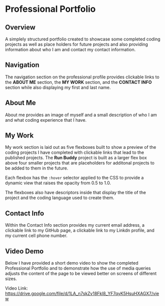 # Professional Portfolio

## Overview
A simplely structured portfolio created to showcase some completed coding projects as well as place holders for future projects and also providing information about who I am and contact my contact information.

## Navigation

The navigation section on the professional profile provides clickable links to the **ABOUT ME** section, the **MY WORK** section, and the **CONTACT INFO** section while also displaying my first and last name.

## About Me

About me provides an image of myself and a small description of who I am and what coding experience that I have.

## My Work

My work section is laid out as five flexboxes built to show a preview of the coding projects I have completed with clickable links that lead to the published projects. The **Run Buddy** project is built as a larger flex box above four smaller projects that are placeholders for additonal projects to be added to them in the future.

Each flexbox has the `:hover` selector applied to the CSS to provide a dynamic view that raises the opacity from 0.5 to 1.0.

The flexboxes also have descriptors inside that display the title of the project and the coding language used to create them.

## Contact Info

Within the Contact Info section provides my current email address, a clickable link to my GitHub page, a clickable link to my Linkdn profile, and my current cell phone number.

## Video Demo 

Below I have provided a short demo video to show the completed Professional Portfolio and to demonstrate how the use of media queries adjusts the content of the page to be viewed better on screens of different sizes.

Video Link: https://drive.google.com/file/d/1LA_n7skZv18Fkl8_YF7qyK5HsuHXAGX7/view